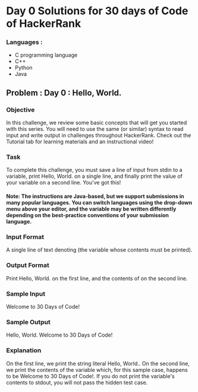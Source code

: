 # Day 0 Solutions for 30 days of Code of HackerRank

### Languages :
- C programming language
- C++ 
- Python
- Java

## Problem : Day 0 : Hello, World.
### Objective
In this challenge, we review some basic concepts that will get you started with this series. You will need to use the same (or similar) syntax to read input and write output in challenges throughout HackerRank. Check out the Tutorial tab for learning materials and an instructional video!

### Task
To complete this challenge, you must save a line of input from stdin to a variable, print Hello, World. on a single line, and finally print the value of your variable on a second line.
You've got this!

#### Note: The instructions are Java-based, but we support submissions in many popular languages. You can switch languages using the drop-down menu above your editor, and the  variable may be written differently depending on the best-practice conventions of your submission language.

### Input Format
A single line of text denoting  (the variable whose contents must be printed).

### Output Format
Print Hello, World. on the first line, and the contents of  on the second line.

### Sample Input
Welcome to 30 Days of Code!

### Sample Output

Hello, World. 
Welcome to 30 Days of Code!

### Explanation
On the first line, we print the string literal Hello, World.. On the second line, we print the contents of the  variable which, for this sample case, happens to be Welcome to 30 Days of Code!. If you do not print the variable's contents to stdout, you will not pass the hidden test case.
